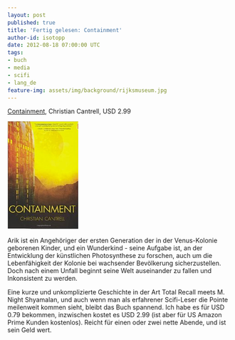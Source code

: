 ```yaml
---
layout: post
published: true
title: 'Fertig gelesen: Containment'
author-id: isotopp
date: 2012-08-18 07:00:00 UTC
tags:
- buch
- media
- scifi
- lang_de
feature-img: assets/img/background/rijksmuseum.jpg
---
```

[Containment](http://www.amazon.com/Containment-ebook/dp/B007264H36),
Christian Cantrell, USD 2.99

![Cantrell: Containment](/uploads/containment.png)

Arik ist ein Angehöriger der ersten Generation der in der Venus-Kolonie
geborenen Kinder, und ein Wunderkind - seine Aufgabe ist, an der Entwicklung
der künstlichen Photosynthese zu forschen, auch um die Lebenfähigkeit der
Kolonie bei wachsender Bevölkerung sicherzustellen.  Doch nach einem Unfall
beginnt seine Welt auseinander zu fallen und Inkonsistent zu werden.

Eine kurze und unkomplizierte Geschichte in der Art Total Recall meets M. 
Night Shyamalan, und auch wenn man als erfahrener Scifi-Leser die Pointe
meilenweit kommen sieht, bleibt das Buch spannend.  Ich habe es für USD 0.79
bekommen, inzwischen kostet es USD 2.99 (ist aber für US Amazon Prime Kunden
kostenlos).  Reicht für einen oder zwei nette Abende, und ist sein Geld
wert.